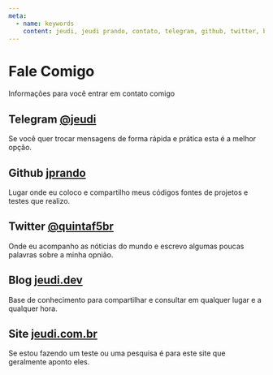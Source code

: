 ```yaml
---
meta:
  - name: keywords
    content: jeudi, jeudi prando, contato, telegram, github, twitter, blog, site
---
```


# Fale Comigo

Informações para você entrar em contato comigo

## Telegram [@jeudi](https://t.me/jeudi)

Se você quer trocar mensagens de forma rápida e prática esta é a melhor opção.

## Github [jprando](https://github.com/jprando)

Lugar onde eu coloco e compartilho meus códigos fontes de projetos e testes que realizo.

## Twitter [@quintaf5br](https://twitter.com/quintaf5br)

Onde eu acompanho as nóticias do mundo e escrevo algumas poucas palavras sobre a minha opnião.

## Blog [jeudi.dev](https://jeudi.dev)

Base de conhecimento para compartilhar e consultar em qualquer lugar e a qualquer hora.

## Site [jeudi.com.br](https://jeudi.com.br)

Se estou fazendo um teste ou uma pesquisa é para este site que geralmente aponto eles.
